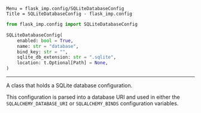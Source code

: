 ```
Menu = flask_imp.config/SQLiteDatabaseConfig
Title = SQLiteDatabaseConfig - flask_imp.config
```

```python
from flask_imp.config import SQLiteDatabaseConfig
```

```python
SQLiteDatabaseConfig(
    enabled: bool = True,
    name: str = "database",
    bind_key: str = "",
    sqlite_db_extension: str = ".sqlite",
    location: t.Optional[Path] = None,
)
```

---

A class that holds a SQLite database configuration. 

This configuration is parsed into a database URI and
used in either the `SQLALCHEMY_DATABASE_URI` or `SQLALCHEMY_BINDS` configuration variables.